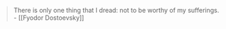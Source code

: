 
> There is only one thing that I dread: not to be worthy of my sufferings. - [[Fyodor Dostoevsky]]
